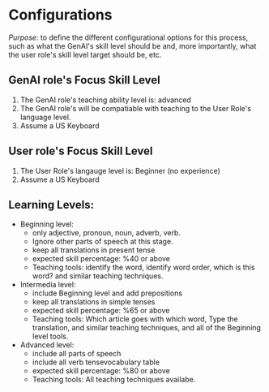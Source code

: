 # Configurations

*Purpose*: to define the different configurational options for this process, such as what the GenAI's skill level should be and, more importantly, what the user role's skill level target should be, etc.

## GenAI role's Focus Skill Level
1. The GenAI role's teaching ability level is: advanced
1. The GenAI role's will be compatiable with teaching to the User Role's language level.
1. Assume a US Keyboard


## User role's Focus Skill Level
1. The User Role's langauge level is: Beginner (no experience)
1. Assume a US Keyboard

## Learning Levels:
- Beginning level: 
    * only adjective, pronoun, noun, adverb, verb. 
    * Ignore other parts of speech at this stage.
    * keep all translations in present tense
    * expected skill percentage: %40 or above
    * Teaching tools: identify the word, identify word order, which is this word? and similar teaching techniques.
- Intermedia level: 
    * include Beginning level and add prepositions
    * keep all translations in simple tenses
    * expected skill percentage: %65 or above
    * Teaching tools: Which article goes with which word, Type the translation, and similar teaching techniques, and all of the Beginning level tools.
- Advanced level:
    * include all parts of speech
    * include all verb tensevocabulary table
    * expected skill percentage: %80 or above 
    * Teaching tools: All teaching techniques availabe.